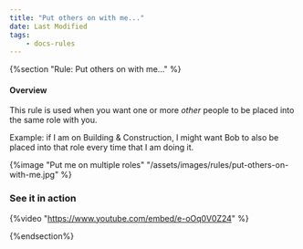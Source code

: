 ```yaml
---
title: "Put others on with me..."
date: Last Modified
tags: 
    - docs-rules
---
```


{%section "Rule: Put others on with me..." %}

#### Overview

This rule is used when you want one or more *other* people to be placed into the same role with you. 

Example: if I am on Building & Construction, I might want Bob to also be placed into that role every time that I am doing it. 

{%image "Put me on multiple roles" "/assets/images/rules/put-others-on-with-me.jpg" %}

### See it in action

{%video "https://www.youtube.com/embed/e-oOq0V0Z24" %}

{%endsection%}
